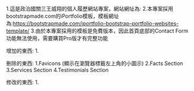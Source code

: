 1.這是政治國關三王威翔的個人履歷網站專案，網站網址為:
2.本專案採用bootstrapmade.com的iPortfolio模板，模板網址為:https://bootstrapmade.com/iportfolio-bootstrap-portfolio-websites-template/
3.由於本專案採用的模板是免費版本，因此首頁底部的Contact Form功能無法使用，需要購買Pro版才有完整功能

增加的東西:
1.

刪除的東西:
1.Favicons (顯示在瀏覽器標籤左上角的小圖示)
2.Facts Section
3.Services Section
4.Testimonials Section

修改的東西:
1.